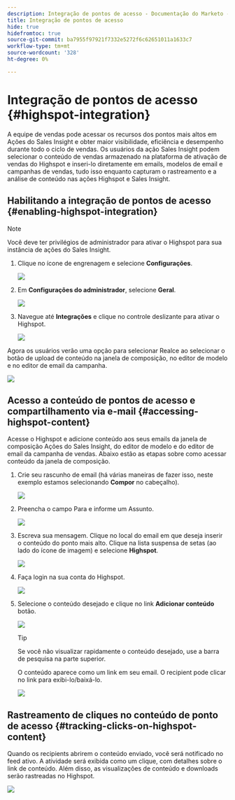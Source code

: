 ```yaml
---
description: Integração de pontos de acesso - Documentação do Marketo - Documentação do produto
title: Integração de pontos de acesso
hide: true
hidefromtoc: true
source-git-commit: ba7955f97921f7332e5272f6c62651011a1633c7
workflow-type: tm+mt
source-wordcount: '328'
ht-degree: 0%

---
```


# Integração de pontos de acesso {#highspot-integration}

A equipe de vendas pode acessar os recursos dos pontos mais altos em Ações do Sales Insight e obter maior visibilidade, eficiência e desempenho durante todo o ciclo de vendas. Os usuários da ação Sales Insight podem selecionar o conteúdo de vendas armazenado na plataforma de ativação de vendas do Highspot e inseri-lo diretamente em emails, modelos de email e campanhas de vendas, tudo isso enquanto capturam o rastreamento e a análise de conteúdo nas ações Highspot e Sales Insight.

## Habilitando a integração de pontos de acesso {#enabling-highspot-integration}

>[!NOTE]
>
>Você deve ter privilégios de administrador para ativar o Highspot para sua instância de ações do Sales Insight.

1. Clique no ícone de engrenagem e selecione **Configurações**.

   ![](assets/highspot-integration-1.png)

1. Em **Configurações do administrador**, selecione **Geral**.

   ![](assets/highspot-integration-2.png)

1. Navegue até **Integrações** e clique no controle deslizante para ativar o Highspot.

   ![](assets/highspot-integration-3.png)

Agora os usuários verão uma opção para selecionar Realce ao selecionar o botão de upload de conteúdo na janela de composição, no editor de modelo e no editor de email da campanha.

![](assets/highspot-integration-4.png)

## Acesso a conteúdo de pontos de acesso e compartilhamento via e-mail {#accessing-highspot-content}

Acesse o Highspot e adicione conteúdo aos seus emails da janela de composição Ações do Sales Insight, do editor de modelo e do editor de email da campanha de vendas. Abaixo estão as etapas sobre como acessar conteúdo da janela de composição.

1. Crie seu rascunho de email (há várias maneiras de fazer isso, neste exemplo estamos selecionando **Compor** no cabeçalho).

   ![](assets/highspot-integration-5.png)

1. Preencha o campo Para e informe um Assunto.

   ![](assets/highspot-integration-6.png)

1. Escreva sua mensagem. Clique no local do email em que deseja inserir o conteúdo do ponto mais alto. Clique na lista suspensa de setas (ao lado do ícone de imagem) e selecione **Highspot**.

   ![](assets/highspot-integration-7.png)

1. Faça login na sua conta do Highspot.

   ![](assets/highspot-integration-8.png)

1. Selecione o conteúdo desejado e clique no link **Adicionar conteúdo** botão.

   ![](assets/highspot-integration-9.png)

   >[!TIP]
   >
   >Se você não visualizar rapidamente o conteúdo desejado, use a barra de pesquisa na parte superior.

   O conteúdo aparece como um link em seu email. O recipient pode clicar no link para exibi-lo/baixá-lo.

   ![](assets/highspot-integration-10.png)

## Rastreamento de cliques no conteúdo de ponto de acesso {#tracking-clicks-on-highspot-content}

Quando os recipients abrirem o conteúdo enviado, você será notificado no feed ativo. A atividade será exibida como um clique, com detalhes sobre o link de conteúdo. Além disso, as visualizações de conteúdo e downloads serão rastreadas no Highspot.

![](assets/highspot-integration-11.png)
